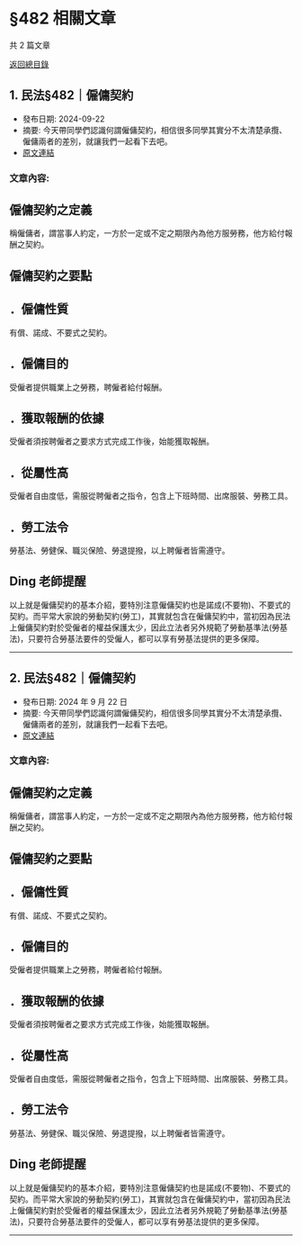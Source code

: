 # §482 相關文章

共 2 篇文章

[返回總目錄](00_總目錄.md)

## 1. 民法§482｜僱傭契約

- 發布日期: 2024-09-22
- 摘要: 今天帶同學們認識何謂僱傭契約，相信很多同學其實分不太清楚承攬、僱傭兩者的差別，就讓我們一起看下去吧。
- [原文連結](https://www.jasper-realestate.com/%e6%b0%91%e6%b3%95482%e5%83%b1%e5%82%ad_%e5%a5%91%e7%b4%84/)

### 文章內容:

## 僱傭契約之定義

稱僱傭者，謂當事人約定，一方於一定或不定之期限內為他方服勞務，他方給付報酬之契約。

## 僱傭契約之要點

## ．僱傭性質

有償、諾成、不要式之契約。

## ．僱傭目的

受僱者提供職業上之勞務，聘僱者給付報酬。

## ．獲取報酬的依據

受僱者須按聘僱者之要求方式完成工作後，始能獲取報酬。

## ．從屬性高

受僱者自由度低，需服從聘僱者之指令，包含上下班時間、出席服裝、勞務工具。

## ．勞工法令

勞基法、勞健保、職災保險、勞退提撥，以上聘僱者皆需遵守。

## Ding 老師提醒

以上就是僱傭契約的基本介紹，要特別注意僱傭契約也是諾成(不要物)、不要式的契約。而平常大家說的勞動契約(勞工)，其實就包含在僱傭契約中，當初因為民法上僱傭契約對於受僱者的權益保護太少，因此立法者另外規範了勞動基準法(勞基法)，只要符合勞基法要件的受僱人，都可以享有勞基法提供的更多保障。

---

## 2. 民法§482｜僱傭契約

- 發布日期: 2024 年 9 月 22 日
- 摘要: 今天帶同學們認識何謂僱傭契約，相信很多同學其實分不太清楚承攬、僱傭兩者的差別，就讓我們一起看下去吧。
- [原文連結](https://www.jasper-realestate.com/%e6%b0%91%e6%b3%95482%e5%83%b1%e5%82%ad_%e5%a5%91%e7%b4%84/)

### 文章內容:

## 僱傭契約之定義

稱僱傭者，謂當事人約定，一方於一定或不定之期限內為他方服勞務，他方給付報酬之契約。

## 僱傭契約之要點

## ．僱傭性質

有償、諾成、不要式之契約。

## ．僱傭目的

受僱者提供職業上之勞務，聘僱者給付報酬。

## ．獲取報酬的依據

受僱者須按聘僱者之要求方式完成工作後，始能獲取報酬。

## ．從屬性高

受僱者自由度低，需服從聘僱者之指令，包含上下班時間、出席服裝、勞務工具。

## ．勞工法令

勞基法、勞健保、職災保險、勞退提撥，以上聘僱者皆需遵守。

## Ding 老師提醒

以上就是僱傭契約的基本介紹，要特別注意僱傭契約也是諾成(不要物)、不要式的契約。而平常大家說的勞動契約(勞工)，其實就包含在僱傭契約中，當初因為民法上僱傭契約對於受僱者的權益保護太少，因此立法者另外規範了勞動基準法(勞基法)，只要符合勞基法要件的受僱人，都可以享有勞基法提供的更多保障。

---

